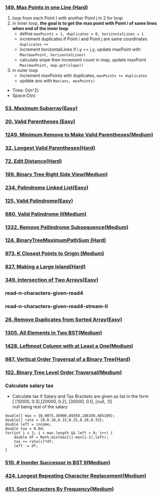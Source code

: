 ### [149. Max Points in one Line (Hard)](https://leetcode.com/problems/max-points-on-a-line/)
1. loop from each Point I with another Point j in 2 for loop
2. in inner loop, **the goal is to get the max point with Point i of same lines when end of the inner loop**
	- define `maxPoints = 1, duplicates = 0, horizontalLines = 1`
	- increment duplicates if Point i and Point j are same coordinates `duplicates ++`
	- increment horizontalLines if i.y == j.y, update maxPoint with `Max(maxPoint, horizontalLines)`
	- calculate slope then increment count in map, update maxPoint `Max(maxPoint, map.get(slope))`
3. in outer loop
	- increment maxPoints with duplicates, `maxPoints += duplicates`
	- update ans with `Max(ans, maxPoints)`
- Time: O(n^2)
- Space:O(n)
### [53. Maximum Subarray(Easy)](https://leetcode.com/problems/maximum-subarray/)
### [20. Valid Parentheses (Easy)](https://leetcode.com/problems/valid-parentheses/)
### [1249. Minimum Remove to Make Valid Parentheses(Medium)](https://leetcode.com/problems/minimum-remove-to-make-valid-parentheses/)
### [32. Longest Valid Parentheses(Hard)](https://leetcode.com/problems/longest-valid-parentheses/)
### [72. Edit Distance(Hard)](https://leetcode.com/problems/edit-distance/)
### [199. Binary Tree Right Side View(Medium)](https://leetcode.com/problems/binary-tree-right-side-view/)
### [234. Palindrome Linked List(Easy)](https://leetcode.com/problems/palindrome-linked-list/)
### [125. Valid Palindrome(Easy)](https://leetcode.com/problems/valid-palindrome/)
### [680. Valid Palindrome II(Medium)](https://leetcode.com/problems/valid-palindrome-ii/)
### [1332. Remove Pallindrome Subsequence(Medium)](https://leetcode.com/problems/remove-palindromic-subsequences/)
### [124. BinaryTreeMaximumPathSum (Hard)](https://leetcode.com/problems/binary-tree-maximum-path-sum/)
### [973. K Closest Points to Origin (Medium)](https://leetcode.com/problems/k-closest-points-to-origin/)
### [827. Making a Large Island(Hard)](https://leetcode.com/problems/making-a-large-island/)
### [349. Intersection of Two Arrays(Easy)](https://leetcode.com/problems/intersection-of-two-arrays/)
### read-n-characters-given-read4
### read-n-characters-given-read4-stream-II
### [26. Remove Duplicates from Sorted Array(Easy)](https://leetcode.com/problems/remove-duplicates-from-sorted-array/)
### [1305. All Elements in Two BST(Medium)](https://leetcode.com/problems/all-elements-in-two-binary-search-trees/)
### [1428. Leftmost Column with at Least a One(Medium)](https://www.cnblogs.com/cnoodle/p/12759214.html)
### [987. Vertical Order Traversal of a Binary Tree(Hard)](https://leetcode.com/problems/vertical-order-traversal-of-a-binary-tree/)
### [102. Binary Tree Level Order Traversal(Medium)](https://leetcode.com/problems/binary-tree-level-order-traversal/)
### Calculate salary tax
-  Calculate tax if Salary and Tax Brackets are given as list in the form  
   [ [10000, 0.3],[20000, 0.2], [30000, 0.1], [null, .1]]  
   null being rest of the salary  
```
double[] max = {0,9075,36900,89350,186350,405100};
double[] rate = {0,0.10,0.15,0.25,0.28,0.33};
double left = income;
double tax = 0.0d;
for(int i = 1; i < max.length && left > 0; i++) {
    double df = Math.min(max[i]-max[i-1],left);
    tax += rate[i]*df;
    left -= df;
}
```
### [510. # Inorder Successor in BST II(Medium)](https://junhaow.com/lc/problems/tree/bst/510_inorder-successor-in-bst-ii.html/)
### [424. Longest Repeating Character Replacement(Medium)](https://leetcode.com/problems/longest-repeating-character-replacement/)
### [451. Sort Characters By Frequency(Medium)](https://leetcode.com/problems/sort-characters-by-frequency/)


<!--stackedit_data:
eyJoaXN0b3J5IjpbMTY3NTg2ODcxNSw1NzA4ODM1NDgsODg3Mj
E5NDcwLC0yMDQyNzI0NjE1LDM3NzM3ODUwNSw2NzUxNjM2MV19

-->